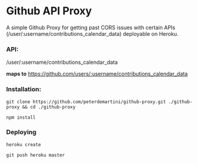Github API Proxy
============

A simple Github Proxy for getting past CORS issues with certain APIs (/user/:username/contributions_calendar_data) deployable on Heroku.

### API:

/user/:username/contributions_calendar_data

**maps to** https://github.com/users/:username/contributions_calendar_data

### Installation:

````
git clone https://github.com/peterdemartini/github-proxy.git ./github-proxy && cd ./github-proxy
````

````
npm install
````

### Deploying

````
heroku create
````

````
git push heroku master
````
